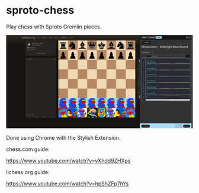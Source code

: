 # sproto-chess

Play chess with Sproto Gremlin pieces. 

<img src="https://github.com/HarryPotterObamaSonic10InuGaiden/sproto-chess/blob/main/sprotoChess.jpeg" alt="sprotoChess"/>

Done using Chrome with the Stylish Extension. 

chess.com guide:

https://www.youtube.com/watch?v=vXhdd9ZHXps

lichess.org guide:

https://www.youtube.com/watch?v=hpShZFp7hYs
